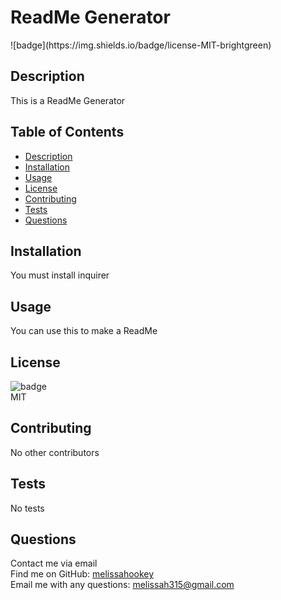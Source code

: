  
  
  <h1>ReadMe Generator</h1>
   ![badge](https://img.shields.io/badge/license-MIT-brightgreen)<br />

  ## Description
  This is a ReadMe Generator

  ## Table of Contents
  - [Description](#description)
  - [Installation](#installation)
  - [Usage](#usage)
  - [License](#lincense)
  - [Contributing](#credits)
  - [Tests](#tests)
  - [Questions](#questions)

  ## Installation
  You must install inquirer

  ## Usage
  You can use this to make a ReadMe

  ## License
  ![badge](https://img.shields.io/badge/license-MIT-brightgreen)
  <br>
  MIT

  ## Contributing
  No other contributors

  ## Tests
  No tests

  ## Questions
  Contact me via email
  <br>
  Find me on GitHub: [melissahookey](https://github.com/melissahookey)
  <br>
  Email me with any questions: melissah315@gmail.com
